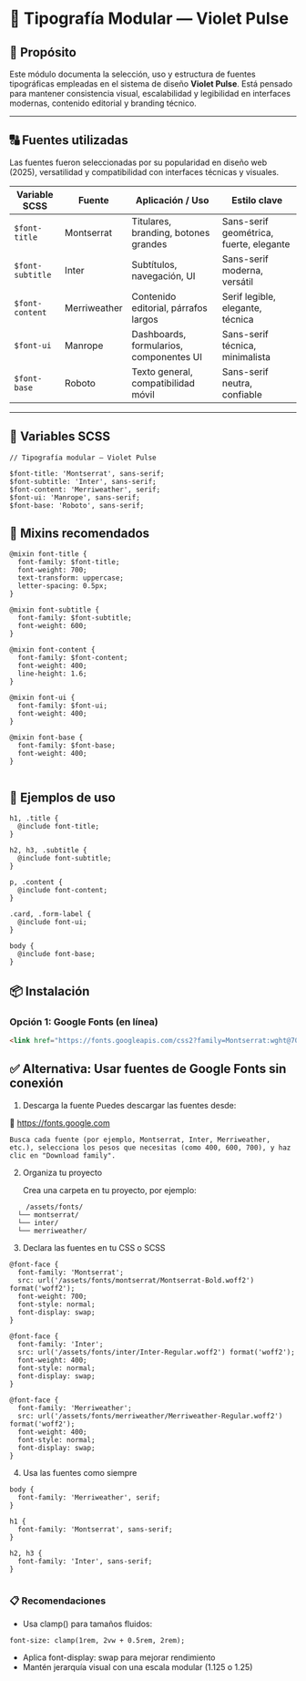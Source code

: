 # 📘 Tipografía Modular — Violet Pulse

## 🎯 Propósito

Este módulo documenta la selección, uso y estructura de fuentes tipográficas empleadas en el sistema de diseño **Violet Pulse**. Está pensado para mantener consistencia visual, escalabilidad y legibilidad en interfaces modernas, contenido editorial y branding técnico.

---

## 🔠 Fuentes utilizadas

Las fuentes fueron seleccionadas por su popularidad en diseño web (2025), versatilidad y compatibilidad con interfaces técnicas y visuales.

| Variable SCSS        | Fuente         | Aplicación / Uso                         | Estilo clave                           |
|----------------------|----------------|------------------------------------------|----------------------------------------|
| `$font-title`        | Montserrat     | Titulares, branding, botones grandes     | Sans-serif geométrica, fuerte, elegante|
| `$font-subtitle`     | Inter          | Subtítulos, navegación, UI               | Sans-serif moderna, versátil           |
| `$font-content`      | Merriweather   | Contenido editorial, párrafos largos     | Serif legible, elegante, técnica       |
| `$font-ui`           | Manrope        | Dashboards, formularios, componentes UI  | Sans-serif técnica, minimalista        |
| `$font-base`         | Roboto         | Texto general, compatibilidad móvil      | Sans-serif neutra, confiable           |

---

## 🧩 Variables SCSS
```
// Tipografía modular — Violet Pulse

$font-title: 'Montserrat', sans-serif;
$font-subtitle: 'Inter', sans-serif;
$font-content: 'Merriweather', serif;
$font-ui: 'Manrope', sans-serif;
$font-base: 'Roboto', sans-serif;

```

## 🧰 Mixins recomendados

```
@mixin font-title {
  font-family: $font-title;
  font-weight: 700;
  text-transform: uppercase;
  letter-spacing: 0.5px;
}

@mixin font-subtitle {
  font-family: $font-subtitle;
  font-weight: 600;
}

@mixin font-content {
  font-family: $font-content;
  font-weight: 400;
  line-height: 1.6;
}

@mixin font-ui {
  font-family: $font-ui;
  font-weight: 400;
}

@mixin font-base {
  font-family: $font-base;
  font-weight: 400;
}


```

## 🧪 Ejemplos de uso

```
h1, .title {
  @include font-title;
}

h2, h3, .subtitle {
  @include font-subtitle;
}

p, .content {
  @include font-content;
}

.card, .form-label {
  @include font-ui;
}

body {
  @include font-base;
}

```



## 📦 Instalación

### Opción 1: Google Fonts (en línea)

```html
<link href="https://fonts.googleapis.com/css2?family=Montserrat:wght@700&family=Inter:wght@400;600&family=Merriweather&family=Manrope:wght@400;600&family=Roboto:wght@400;700&display=swap" rel="stylesheet" />
```

## ✅ Alternativa: Usar fuentes de Google Fonts sin conexión

1. Descarga la fuente
Puedes descargar las fuentes desde:

🔗 https://fonts.google.com

    Busca cada fuente (por ejemplo, Montserrat, Inter, Merriweather, etc.), selecciona los pesos que necesitas (como 400, 600, 700), y haz clic en "Download family".

2. Organiza tu proyecto

    Crea una carpeta en tu proyecto, por ejemplo:

```
    /assets/fonts/
  └── montserrat/
  └── inter/
  └── merriweather/
```

3. Declara las fuentes en tu CSS o SCSS

```
@font-face {
  font-family: 'Montserrat';
  src: url('/assets/fonts/montserrat/Montserrat-Bold.woff2') format('woff2');
  font-weight: 700;
  font-style: normal;
  font-display: swap;
}

@font-face {
  font-family: 'Inter';
  src: url('/assets/fonts/inter/Inter-Regular.woff2') format('woff2');
  font-weight: 400;
  font-style: normal;
  font-display: swap;
}

@font-face {
  font-family: 'Merriweather';
  src: url('/assets/fonts/merriweather/Merriweather-Regular.woff2') format('woff2');
  font-weight: 400;
  font-style: normal;
  font-display: swap;
}

```


4. Usa las fuentes como siempre


```
body {
  font-family: 'Merriweather', serif;
}

h1 {
  font-family: 'Montserrat', sans-serif;
}

h2, h3 {
  font-family: 'Inter', sans-serif;
}


```
### 📋 Recomendaciones

- Usa clamp() para tamaños fluidos:

```
font-size: clamp(1rem, 2vw + 0.5rem, 2rem);

```
- Aplica font-display: swap para mejorar rendimiento
- Mantén jerarquía visual con una escala modular (1.125 o 1.25)


